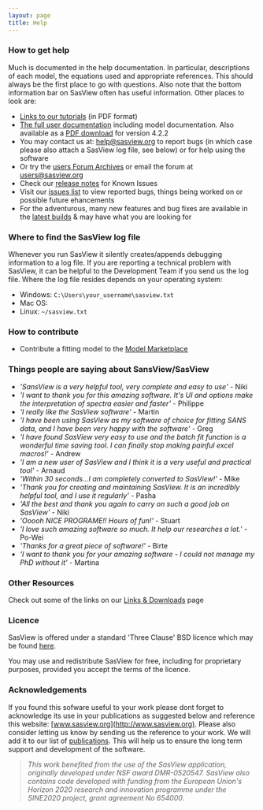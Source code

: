 ```yaml
---
layout: page
title: Help
---
```


### How to get help

Much is documented in the help documentation. In particular, descriptions of each model, the equations used and appropriate references. This should always be the first place to go with questions. Also note that the bottom information bar on SasView often has useful information. Other places to look are:

*   [Links to our tutorials](/documentation/#tutorials) (in PDF format)
*   [The full user documentation](/docs/user/user.html) including model documentation. Also available as a [PDF download](/downloads/SasViewDocumentation_4.2.2.pdf) for version 4.2.2
*   You may contact us at: [help@sasview.org](mailto:help@sasview.org) to report bugs (in which case please also attach a SasView log file, see below) or for help using the software
*   Or try the [users Forum Archives](http://lists.sasview.org/pipermail/users) or email the forum at [users@sasview.org](mailto:users@sasview.org)
*   Check our [release notes](http://www.sasview.org/docs/user/RELEASE.html) for Known Issues
*   Visit our [issues list](https://github.com/SasView/sasview/issues?q=is%3Aissue) to view reported bugs, things being worked on or possible future ehancements
*   For the adventurous, many new features and bug fixes are available in the [latest builds](http://builds.sasview.org) & may have what you are looking for

### Where to find the SasView log file

Whenever you run SasView it silently creates/appends debugging information to a log file. If you are reporting a technical problem with SasView, it can be helpful to the Development Team if you send us the log file. Where the log file resides depends on your operating system:

*   Windows: `C:\Users\your_username\sasview.txt`
*   Mac OS:
*   Linux: `~/sasview.txt`

### How to contribute

*   Contribute a fitting model to the [Model Marketplace](http://marketplace.sasview.org)

### Things people are saying about SansView/SasView

*   _'SansView is a very helpful tool, very complete and easy to use'_ - Niki
*   _'I want to thank you for this amazing software. It's UI and options make the interpretation of spectra easier and faster'_ - Philippe
*   _'I really like the SasView software'_ - Martin
*   _'I have been using SasView as my software of choice for fitting SANS data, and I have been very happy with the software'_ - Greg
*   _'I have found SasView very easy to use and the batch fit function is a wonderful time saving tool. I can finally stop making painful excel macros!'_ - Andrew
*   _'I am a new user of SasView and I think it is a very useful and practical tool'_ - Arnaud
*   _'Within 30 seconds...I am completely converted to SasView!'_ - Mike
*   _'Thank you for creating and maintaining SasView. It is an incredibly helpful tool, and I use it regularly'_ - Pasha
*   _'All the best and thank you again to carry on such a good job on SasView'_ - Niki
*   _'Ooooh NICE PROGRAME!! Hours of fun!'_ - Stuart
*   _'I love such amazing software so much. It help our researches a lot.'_ - Po-Wei
*   _'Thanks for a great piece of software!'_ - Birte
*   _'I want to thank you for your amazing software - I could not manage my PhD without it'_ - Martina

### Other Resources

Check out some of the links on our [Links & Downloads](/download/) page

### Licence

SasView is offered under a standard 'Three Clause' BSD licence which may be found [here](https://github.com/SasView/sasview/blob/master/LICENSE.TXT).

You may use and redistribute SasView for free, including for proprietary purposes, provided you accept the terms of the licence.

### Acknowledgements

If you found this sofware useful to your work please dont forget to acknowledge its use in your publications as suggested below and reference this 
website: [www.sasview.org](http://www.sasview.org). Please also consider letting us know by sending us the reference to your work. We will add it 
to our list of [publications](/publications). This will help us to ensure the long term support and development of the software.

> _This work benefited from the use of the SasView application, originally developed under NSF award DMR-0520547. SasView also contains code developed with funding from the European Union's Horizon 2020 research and innovation programme under the SINE2020 project, grant agreement No 654000._
